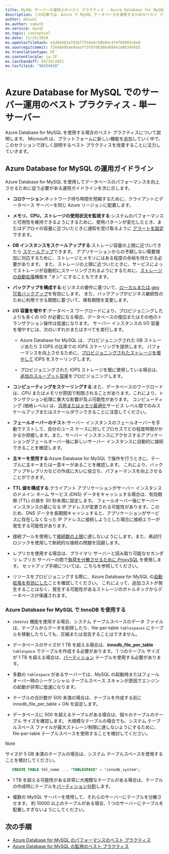 ```yaml
---
title: MySQL サーバーの運用上のベスト プラクティス - Azure Database for MySQL
description: この記事では、Azure で MySQL データベースを運用するためのベスト プラクティスについて説明します。
author: mksuni
ms.author: sumuth
ms.service: mysql
ms.topic: conceptual
ms.date: 11/23/2020
ms.openlocfilehash: e1d84483a701bf7fb4e6c50b9dc4f4f89993c64d
ms.sourcegitcommit: f28ebb95ae9aaaff3f87d8388a09b41e0b3445b5
ms.translationtype: HT
ms.contentlocale: ja-JP
ms.lasthandoff: 03/29/2021
ms.locfileid: "96354910"
---
```

# <a name="best-practices-for-server-operations-on-azure-database-for-mysql--single-server"></a>Azure Database for MySQL でのサーバー運用のベスト プラクティス - 単一サーバー

Azure Database for MySQL を使用する場合のベスト プラクティスについて説明します。 Microsoft は、プラットフォームに新しい機能を追加していく中で、このセクションで詳しく説明するベスト プラクティスを改善することに注力していきます。

## <a name="azure-database-for-mysql-operational-guidelines"></a>Azure Database for MySQL の運用ガイドライン 

Azure Database for MySQL を使用してデータベースのパフォーマンスを向上させるために従う必要がある運用ガイドラインを次に示します。 

* **コロケーション**:ネットワーク待ち時間を短縮するために、クライアントとデータベース サーバーを同じ Azure リージョンに配置します。

* **メモリ、CPU、ストレージの使用状況を監視する**:システムのパフォーマンスと可用性を維持できるようにするために、使用パターンが変化したとき、またはデプロイの容量に近づいたときに通知を受け取るように [アラートを設定](howto-alert-on-metric.md)できます。 

* **DB インスタンスをスケールアップする**:ストレージ容量の上限に近づいてきたら [スケールアップ](howto-create-manage-server-portal.md)できます。 アプリケーションからの予期しない需要増加に対応するために、ストレージとメモリにはある程度の余裕を持たせる必要があります。 また、ストレージの上限に近づいたときに、サービスによってストレージが自動的にスケーリングされるようにするために、[ストレージの自動拡張](howto-auto-grow-storage-portal.md)機能を "オン" にすることもできます。 

* **バックアップを構成する**:ビジネスの要件に基づいて、[ローカルまたは geo 冗長バックアップ](howto-restore-server-portal.md#set-backup-configuration)を有効にします。 また、バックアップがビジネス継続性のために利用できる期間に基づいて、保有期間を変更します。 

* **I/O 容量を増やす**:データベース ワークロードにより、プロビジョニングしたよりも多くの I/O が必要になる場合、データベースの復旧またはその他のトランザクション操作は低速になります。 サーバー インスタンスの I/O 容量を増やすには、次のいずれかまたはすべてを実行します。 

    * Azure Database for MySQL は、プロビジョニングされた GB ストレージあたり 3 IOPS の比率での IOPS スケーリングを提供します。 パフォーマンスを向上させるために、[プロビジョニングされたストレージを増やして](howto-create-manage-server-portal.md#scale-storage-up) IOPS をスケーリングします。 

    * プロビジョニングされた IOPS ストレージを既に使用している場合は、[追加のスループット容量](howto-create-manage-server-portal.md#scale-storage-up)をプロビジョニングします。 

* **コンピューティングをスケーリングする**:また、データベースのワークロードは、CPU またはメモリが原因で制限されることがあります。これにより、トランザクション処理に重大な影響が及ぶ可能性があります。 コンピューティング (価格レベル) は、[汎用またはメモリ最適化](concepts-pricing-tiers.md)サービス レベル間でのみスケールアップまたはスケールダウンできることに注意してください。 

* **フェールオーバーのテスト**:サーバー インスタンスのフェールオーバーを手動でテストして、自分のユース ケースに対してプロセスでどの程度時間がかかるか把握します。また、サーバー インスタンスにアクセスするアプリケーションがフェールオーバー後に新しいサーバー インスタンスに自動的に接続できることを確認します。

* **主キーを使用する**:Azure Database for MySQL で操作を行うときに、テーブルに主キーまたは一意キーがあることを確認します。 これにより、バックアップやレプリカなどの作成に大いに役立ち、パフォーマンスを向上させることができます。

* **TTL 値を構成する**:クライアント アプリケーションがサーバー インスタンスのドメイン ネーム サービス (DNS) データをキャッシュする場合は、有効期限 (TTL) の値を 30 秒未満に設定します。 フェールオーバー後にサーバー インスタンスの基になる IP アドレスが変更される可能性があります。このため、DNS データを長期間キャッシュすると、アプリケーションがサービスに存在しなくなった IP アドレスに接続しようとした場合に接続エラーが発生する可能性があります。

* 接続プールを使用して[接続数の上限](concepts-server-parameters.md#max_connections)に達しないようにします。また、再試行ロジックを使用して断続的な接続の問題を回避します。 

* レプリカを使用する場合は、プライマリ サーバーと読み取り可能なセカンダリ レプリカ サーバーの間で[負荷を分散させるために ProxySQL](https://techcommunity.microsoft.com/t5/azure-database-for-mysql/scaling-an-azure-database-for-mysql-workload-running-on/ba-p/1105847) を使用します。 セットアップ手順については、こちらを参照してください。 </br> 

* リソースをプロビジョニングする際に、Azure Database for MySQL の[自動拡張を有効にした](howto-auto-grow-storage-portal.md)ことを確認してください。 これによって、追加コストが発生することはなく、発生する可能性があるストレージのボトルネックからデータベースが保護されます。 </br> 


### <a name="using-innodb-with-azure-database-for-mysql"></a>Azure Database for MySQL で InnoDB を使用する

*   `ibdata1` 機能を使用する場合、システム テーブルスペースのデータ ファイルは、テーブルからデータを削除したり、file-per-table `tablespaces` にテーブルを移動したりしても、圧縮または消去することはできません。

* データベースのサイズが 1 TB を超える場合は、**innodb_file_per_table** `tablespace` でテーブルを作成する必要があります。 1 つのテーブル サイズが 1 TB を超える場合は、[パーティション](https://dev.mysql.com/doc/refman/5.7/en/partitioning.html) テーブルを使用する必要があります。

*   多数の `tablespace` があるサーバーでは、MySQL の起動時またはフェールオーバー時のシーケンシャル テーブルスペース スキャンが原因でエンジンの起動が非常に低速になります。 

* テーブルの合計数が 500 未満の場合は、テーブルを作成する前に innodb_file_per_table = ON を設定します。

* データベースに 500 を超えるテーブルがある場合は、個々のテーブルのテーブル サイズを確認します。 大規模なテーブルの場合でも、システム テーブルスペース ファイルが最大ストレージ制限に達しないようにするために、file-per-table テーブルスペースを使用することを検討してください。

> [!NOTE]
> サイズが 5 GB 未満のテーブルの場合は、システム テーブルスペースを使用することを検討してください。 
> ```sql
>    CREATE TABLE tbl_name ... *TABLESPACE* = *innodb_system*;
> ```

* 1 TB を超える可能性がある非常に大規模なテーブルがある場合は、テーブルの作成時にテーブルを[パーティション分割](https://dev.mysql.com/doc/refman/5.7/en/partitioning.html)します。

* 複数の MySQL サーバーを使用して、それらのサーバーにテーブルを分散させます。 約 10000 以上のテーブルがある場合、1 つのサーバーにテーブルを配置しすぎないようにしてください。 

## <a name="next-steps"></a>次の手順
- [Azure Database for MySQL のパフォーマンスのベスト プラクティス](concept-performance-best-practices.md)
- [Azure Database for MySQL の監視のベスト プラクティス](concept-monitoring-best-practices.md)

